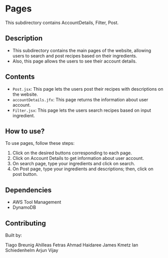 # Pages

This subdirectory contains AccountDetails, Filter, Post.

## Description

- This subdirectory contains the main pages of the website, allowing users to search and post recipes based on their ingredients.
- Also, this page allows the users to see their account details.

## Contents
- `Post.jsx`: This page lets the users post their recipes with descriptions on the website.
- `accountDetails.jfx`: This page returns the information about user account.
- `Filter.jsx`: This page lets the users search recipes based on input ingredient.


## How to use?

To use pages, follow these steps:

1. Click on the desired buttons corresponding to each page.
2. Click on Account Details to get information about user account.
3. On search page, type your ingredients and click on search.
4. On Post page, type your ingredients and descriptions; then, click on post button.

## Dependencies

- AWS Tool Management
- DynamoDB

## Contributing
Built by:

Tiago Breunig
Ahilleas Fetras
Ahmad Haidaree
James Kmetz
Ian Schiedenhelm
Arjun Vijay

